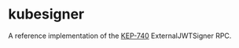 kubesigner
==========

A reference implementation of the [KEP-740] ExternalJWTSigner RPC.

[KEP-740]: https://github.com/kubernetes/enhancements/tree/master/keps/sig-auth/740-service-account-external-signing
